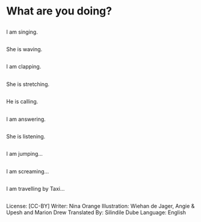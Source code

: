 # What are you doing?

##
I am singing.

##
She is waving.

##
I am clapping.

##
She is stretching.

##
He is calling.

##
I am answering.

##
She is listening.

##
I am jumping...

##
I am screaming...

##
I am travelling by Taxi...

##
License: [CC-BY]
Writer: Nina Orange
Illustration: Wiehan de Jager, Angie & Upesh and Marion Drew
Translated By: Silindile Dube
Language: English
